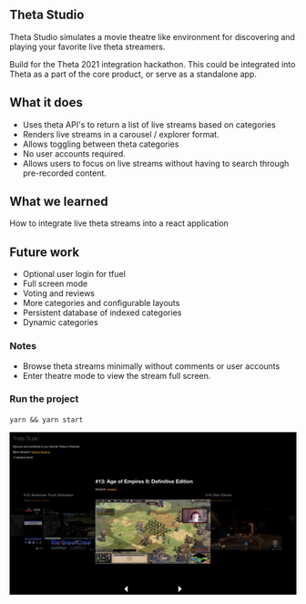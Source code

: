 ## Theta Studio

Theta Studio simulates a movie theatre like environment for discovering and playing your favorite live theta streamers.

Build for the Theta 2021 integration hackathon. This could be integrated into Theta as a part of the core product, or serve as a standalone app.

<!-- Applying to video platform integrations with Theta and Extensions of Theta products such as databases or platforms cataloguing user-produced video streams hackathon categories. -->

## What it does

- Uses theta API's to return a list of live streams based on categories
- Renders live streams in a carousel / explorer format.
- Allows toggling between theta categories
- No user accounts required.
- Allows users to focus on live streams without having to search through pre-recorded content.

## What we learned

How to integrate live theta streams into a react application

## Future work

- Optional user login for tfuel
- Full screen mode
- Voting and reviews
- More categories and configurable layouts
- Persistent database of indexed categories
- Dynamic categories

### Notes

- Browse theta streams minimally without comments or user accounts
- Enter theatre mode to view the stream full screen.

### Run the project

`yarn && yarn start`

<p align='center'>
    <img width="800" src="./img/home.png"/>
</p>
